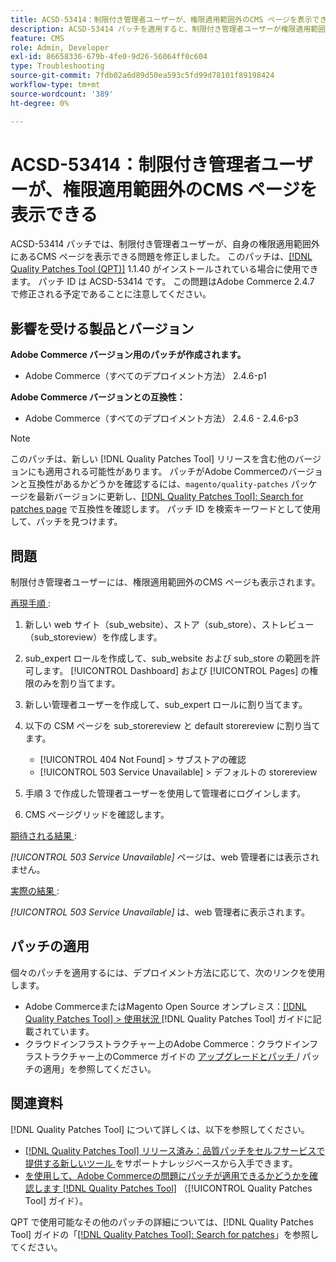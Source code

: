 ```yaml
---
title: ACSD-53414：制限付き管理者ユーザーが、権限適用範囲外のCMS ページを表示できる
description: ACSD-53414 パッチを適用すると、制限付き管理者ユーザーが権限適用範囲外のCMS ページを表示できるAdobe Commerceの問題を修正できます。
feature: CMS
role: Admin, Developer
exl-id: 86658336-679b-4fe0-9d26-56064ff0c604
type: Troubleshooting
source-git-commit: 7fdb02a6d89d50ea593c5fd99d78101f89198424
workflow-type: tm+mt
source-wordcount: '389'
ht-degree: 0%

---
```


# ACSD-53414：制限付き管理者ユーザーが、権限適用範囲外のCMS ページを表示できる

ACSD-53414 パッチでは、制限付き管理者ユーザーが、自身の権限適用範囲外にあるCMS ページを表示できる問題を修正しました。 このパッチは、[[!DNL Quality Patches Tool (QPT)]](https://experienceleague.adobe.com/en/docs/commerce-operations/tools/quality-patches-tool/quality-patches-tool-to-self-serve-quality-patches) 1.1.40 がインストールされている場合に使用できます。 パッチ ID は ACSD-53414 です。 この問題はAdobe Commerce 2.4.7 で修正される予定であることに注意してください。

## 影響を受ける製品とバージョン

**Adobe Commerce バージョン用のパッチが作成されます。**

* Adobe Commerce（すべてのデプロイメント方法） 2.4.6-p1

**Adobe Commerce バージョンとの互換性：**

* Adobe Commerce（すべてのデプロイメント方法） 2.4.6 - 2.4.6-p3

>[!NOTE]
>
>このパッチは、新しい [!DNL Quality Patches Tool] リリースを含む他のバージョンにも適用される可能性があります。 パッチがAdobe Commerceのバージョンと互換性があるかどうかを確認するには、`magento/quality-patches` パッケージを最新バージョンに更新し、[[!DNL Quality Patches Tool]: Search for patches page](https://experienceleague.adobe.com/tools/commerce-quality-patches/index.html) で互換性を確認します。 パッチ ID を検索キーワードとして使用して、パッチを見つけます。

## 問題

制限付き管理者ユーザーには、権限適用範囲外のCMS ページも表示されます。

<u> 再現手順 </u>:

1. 新しい web サイト（sub_website）、ストア（sub_store）、ストレビュー（sub_storeview）を作成します。
1. sub_expert ロールを作成して、sub_website および sub_store の範囲を許可します。 [!UICONTROL Dashboard] および [!UICONTROL Pages] の権限のみを割り当てます。
1. 新しい管理者ユーザーを作成して、sub_expert ロールに割り当てます。
1. 以下の CSM ページを sub_storereview と default storereview に割り当てます。

   * [!UICONTROL 404 Not Found] > サブストアの確認
   * [!UICONTROL 503 Service Unavailable] > デフォルトの storereview

1. 手順 3 で作成した管理者ユーザーを使用して管理者にログインします。
1. CMS ページグリッドを確認します。

<u> 期待される結果 </u>:

*[!UICONTROL 503 Service Unavailable]* ページは、web 管理者には表示されません。

<u> 実際の結果 </u>:

*[!UICONTROL 503 Service Unavailable]* は、web 管理者に表示されます。

## パッチの適用

個々のパッチを適用するには、デプロイメント方法に応じて、次のリンクを使用します。

* Adobe CommerceまたはMagento Open Source オンプレミス：[[!DNL Quality Patches Tool] > 使用状況 ](/help/tools/quality-patches-tool/usage.md)[!DNL Quality Patches Tool] ガイドに記載されています。
* クラウドインフラストラクチャー上のAdobe Commerce：クラウドインフラストラクチャー上のCommerce ガイドの [ アップグレードとパッチ ](https://experienceleague.adobe.com/docs/commerce-cloud-service/user-guide/develop/upgrade/apply-patches.html)/ パッチの適用」を参照してください。

## 関連資料

[!DNL Quality Patches Tool] について詳しくは、以下を参照してください。

* [[!DNL Quality Patches Tool]  リリース済み：品質パッチをセルフサービスで提供する新しいツール ](https://experienceleague.adobe.com/en/docs/commerce-operations/tools/quality-patches-tool/quality-patches-tool-to-self-serve-quality-patches) をサポートナレッジベースから入手できます。
* [ を使用して、Adobe Commerceの問題にパッチが適用できるかどうかを確認します  [!DNL Quality Patches Tool]](/help/tools/quality-patches-tool/patches-available-in-qpt/check-patch-for-magento-issue-with-magento-quality-patches.md) （[!UICONTROL Quality Patches Tool] ガイド）。


QPT で使用可能なその他のパッチの詳細については、[!DNL Quality Patches Tool] ガイドの「[[!DNL Quality Patches Tool]: Search for patches](https://experienceleague.adobe.com/tools/commerce-quality-patches/index.html)」を参照してください。
